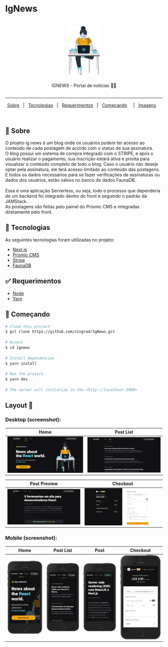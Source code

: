 # IgNews

<h1 align="center">

<img src="https://raw.githubusercontent.com/khalleb/ignews/main/public/images/avatar.svg" alt="rocketshoes" width="100px"/>

</h1>

<p align="center">
  IGNEWS - Portal de notícias 📰🚀
  <br>
  <br>

 
</p>

---

<p align="center">
  <a href="#dart-sobre">Sobre</a> &#xa0; | &#xa0; 
  <a href="#rocket-tecnologias">Tecnologias</a> &#xa0; | &#xa0;
  <a href="#white_check_mark-requerimentos">Requerimentos</a> &#xa0; | &#xa0;
  <a href="#checkered_flag-começando">Começando</a> &#xa0; &#xa0; | &#xa0;
  <a href="#framed_picture-imagens">Imagens</a> &#xa0; &#xa0;
</p>

<br>

## :dart: Sobre ##

O projeto ig.news é um blog onde os usuários podem ter acesso ao conteúdo de cada postagem de acordo com o status de sua assinatura.<br>
O blog possui um sistema de compra integrado com o STRIPE, e após o usuário realizar o pagamento, sua inscrição estará ativa e pronta para visualizar o conteúdo completo
de todo o blog. Caso o usuário não deseje optar pela assinatura, ele terá acesso limitado ao conteúdo das postagens. E todos os dados necessários para se fazer verificações
de assinaturas ou dados dos usuários, estão salvos no banco de dados FaunaDB.
<br>
<br>
Essa é uma aplicação Serverless, ou seja, todo o processo que dependeria de um backend foi integrado dentro do front e seguindo o padrão da JAMStack.
<br>
As postagens são feitas pelo painel do Prismic CMS e integradas diretamente pelo front.


## :rocket: Tecnologias ##

As seguintes tecnologias foram utilizadas no projeto:

- [Next.js](https://nextjs.org/)
- [Prismic CMS](https://prismic.io/)
- [Stripe](https://stripe.com/)
- [FaunaDB](https://fauna.com/)

## :white_check_mark: Requerimentos ##

- [Node](https://nodejs.org/en/)
- [Yarn](https://yarnpkg.com/lang/en/)

## :checkered_flag: Começando ##

```bash
# Clone this project
$ git clone https://github.com/zingrad/IgNews.git

# Access
$ cd ignews

# Install dependencies
$ yarn install

# Run the project
$ yarn dev

# The server will initialize in the <http://localhost:3000>
```
## Layout 🤩

### Desktop (screenshot):

| Home  | Post List | 
| --- | --- |
| <img src="https://github.com/jfernandesdev/ignews/blob/ff41ff913da29adcbe7811e9e72b6a1d917d0f00/public/layout/layout-desktop-1.png" /> | <img src="https://github.com/jfernandesdev/ignews/blob/ff41ff913da29adcbe7811e9e72b6a1d917d0f00/public/layout/layout-desktop-2.png" /> | 

| Post Preview | Checkout |
| --- | --- |
| <img src="https://github.com/jfernandesdev/ignews/blob/ff41ff913da29adcbe7811e9e72b6a1d917d0f00/public/layout/layout-desktop-3.png" /> | <img src="https://github.com/jfernandesdev/ignews/blob/ff41ff913da29adcbe7811e9e72b6a1d917d0f00/public/layout/layout-desktop-4.png" /> |

### Mobile (screenshot):

| Home | Post List | Post | Checkout |
| --- | --- | --- | --- |
| <img src="https://github.com/jfernandesdev/ignews/blob/ff41ff913da29adcbe7811e9e72b6a1d917d0f00/public/layout/layout-mobile-1.png" width='275px' /> | <img src="https://github.com/jfernandesdev/ignews/blob/ff41ff913da29adcbe7811e9e72b6a1d917d0f00/public/layout/layout-mobile-2.png" width='275px' /> | <img src="https://github.com/jfernandesdev/ignews/blob/ff41ff913da29adcbe7811e9e72b6a1d917d0f00/public/layout/layout-mobile-3.png" width='275px' /> | <img src="https://github.com/jfernandesdev/ignews/blob/ff41ff913da29adcbe7811e9e72b6a1d917d0f00/public/layout/layout-mobile-4.png" width='275px' /> |



